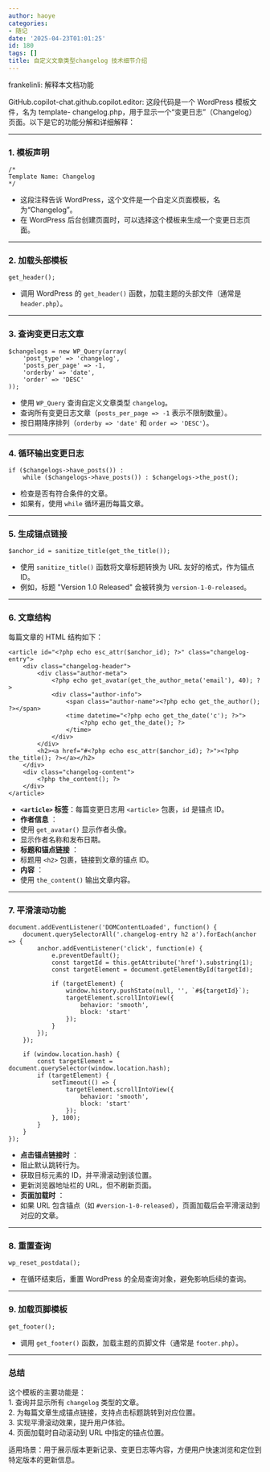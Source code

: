 ```yaml
---
author: haoye
categories:
- 随记
date: '2025-04-23T01:01:25'
id: 180
tags: []
title: 自定义文章类型changelog 技术细节介绍
---
```


frankelinli: 解释本文档功能

GitHub.copilot-chat.github.copilot.editor: 这段代码是一个 WordPress 模板文件，名为 template-
changelog.php，用于显示一个“变更日志”（Changelog）页面。以下是它的功能分解和详细解释：

* * *

### 1\. **模板声明**

    
    
    /*
    Template Name: Changelog
    */
    

  * 这段注释告诉 WordPress，这个文件是一个自定义页面模板，名为“Changelog”。
  * 在 WordPress 后台创建页面时，可以选择这个模板来生成一个变更日志页面。

* * *

### 2\. **加载头部模板**

    
    
    get_header();
    

  * 调用 WordPress 的 `get_header()` 函数，加载主题的头部文件（通常是 `header.php`）。

* * *

### 3\. **查询变更日志文章**

    
    
    $changelogs = new WP_Query(array(
        'post_type' => 'changelog',
        'posts_per_page' => -1,
        'orderby' => 'date',
        'order' => 'DESC'
    ));
    

  * 使用 `WP_Query` 查询自定义文章类型 `changelog`。
  * 查询所有变更日志文章（`posts_per_page => -1` 表示不限制数量）。
  * 按日期降序排列（`orderby => 'date'` 和 `order => 'DESC'`）。

* * *

### 4\. **循环输出变更日志**

    
    
    if ($changelogs->have_posts()) :
        while ($changelogs->have_posts()) : $changelogs->the_post();
    

  * 检查是否有符合条件的文章。
  * 如果有，使用 `while` 循环遍历每篇文章。

* * *

### 5\. **生成锚点链接**

    
    
    $anchor_id = sanitize_title(get_the_title());
    

  * 使用 `sanitize_title()` 函数将文章标题转换为 URL 友好的格式，作为锚点 ID。
  * 例如，标题 "Version 1.0 Released" 会被转换为 `version-1-0-released`。

* * *

### 6\. **文章结构**

每篇文章的 HTML 结构如下：

    
    
    <article id="<?php echo esc_attr($anchor_id); ?>" class="changelog-entry">
        <div class="changelog-header">
            <div class="author-meta">
                <?php echo get_avatar(get_the_author_meta('email'), 40); ?>
                <div class="author-info">
                    <span class="author-name"><?php echo get_the_author(); ?></span>
                    <time datetime="<?php echo get_the_date('c'); ?>">
                        <?php echo get_the_date(); ?>
                    </time>
                </div>
            </div>
            <h2><a href="#<?php echo esc_attr($anchor_id); ?>"><?php the_title(); ?></a></h2>
        </div>
        <div class="changelog-content">
            <?php the_content(); ?>
        </div>
    </article>
    

  * **`<article>` 标签**：每篇变更日志用 `<article>` 包裹，`id` 是锚点 ID。
  * **作者信息** ：
  * 使用 `get_avatar()` 显示作者头像。
  * 显示作者名称和发布日期。
  * **标题和锚点链接** ：
  * 标题用 `<h2>` 包裹，链接到文章的锚点 ID。
  * **内容** ：
  * 使用 `the_content()` 输出文章内容。

* * *

### 7\. **平滑滚动功能**

    
    
    document.addEventListener('DOMContentLoaded', function() {
        document.querySelectorAll('.changelog-entry h2 a').forEach(anchor => {
            anchor.addEventListener('click', function(e) {
                e.preventDefault();
                const targetId = this.getAttribute('href').substring(1);
                const targetElement = document.getElementById(targetId);
    
                if (targetElement) {
                    window.history.pushState(null, '', `#${targetId}`);
                    targetElement.scrollIntoView({
                        behavior: 'smooth',
                        block: 'start'
                    });
                }
            });
        });
    
        if (window.location.hash) {
            const targetElement = document.querySelector(window.location.hash);
            if (targetElement) {
                setTimeout(() => {
                    targetElement.scrollIntoView({
                        behavior: 'smooth',
                        block: 'start'
                    });
                }, 100);
            }
        }
    });
    

  * **点击锚点链接时** ：
  * 阻止默认跳转行为。
  * 获取目标元素的 ID，并平滑滚动到该位置。
  * 更新浏览器地址栏的 URL，但不刷新页面。
  * **页面加载时** ：
  * 如果 URL 包含锚点（如 `#version-1-0-released`），页面加载后会平滑滚动到对应的文章。

* * *

### 8\. **重置查询**

    
    
    wp_reset_postdata();
    

  * 在循环结束后，重置 WordPress 的全局查询对象，避免影响后续的查询。

* * *

### 9\. **加载页脚模板**

    
    
    get_footer();
    

  * 调用 `get_footer()` 函数，加载主题的页脚文件（通常是 `footer.php`）。

* * *

### 总结

这个模板的主要功能是：  
1\. 查询并显示所有 `changelog` 类型的文章。  
2\. 为每篇文章生成锚点链接，支持点击标题跳转到对应位置。  
3\. 实现平滑滚动效果，提升用户体验。  
4\. 页面加载时自动滚动到 URL 中指定的锚点位置。

适用场景：用于展示版本更新记录、变更日志等内容，方便用户快速浏览和定位到特定版本的更新信息。

